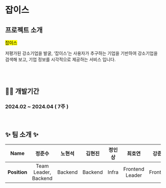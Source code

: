 # 잡이스

## 프로젝트 소개

<mark>잡이스</mark>

저평가된 강소기업을 발굴, ‘잡이스’는 사용자가 추구하는 기업을 기반하여 강소기업을 검색해 보고, 기업 정보를 시각적으로 제공하는 서비스 입니다.

</br></br>

## 👨‍💻 개발기간

### **2024.02 ~ 2024.04 ( 7주 )**

<br>

## ✨ 팀 소개 ✨

|   **Name**   |정준수|노현석|김현진|정인상|최호연|강준혁|
| :----------: | :--------------: | :-----: | :---------------: | :-----------------: | :-------------------: | :-------: |
| **Position** | Team <br> Leader, Backend | Backend | Backend | Infra | Frontend <br> Leader | Frontend |

<br>
